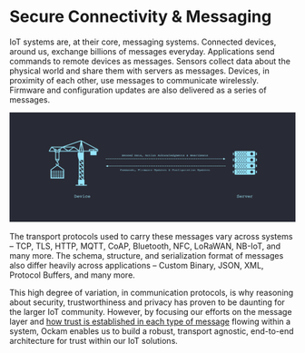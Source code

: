 # Secure Connectivity & Messaging

IoT systems are, at their core, messaging systems. Connected devices, around us, exchange billions of messages everyday. Applications send commands to remote devices as messages. Sensors collect data about the physical world and share them with servers as messages. Devices, in proximity of each other, use messages to communicate wirelessly. Firmware and configuration updates are also delivered as a series of messages.

<img width="900" alt="Message from A to B" src="iot-messaging.png">

The transport protocols used to carry these messages vary across systems – TCP, TLS, HTTP, MQTT, CoAP, Bluetooth, NFC, LoRaWAN, NB-IoT, and many more. The schema, structure, and serialization format of messages also differ heavily across applications – Custom Binary, JSON, XML, Protocol Buffers, and many more.

This high degree of variation, in communication protocols, is why reasoning about security, trustworthiness and privacy has proven to be daunting for the larger IoT community. However, by focusing our efforts on the message layer and [how trust is established in each type of message](../0002-trust-architecture) flowing within a system, Ockam enables us to build a robust, transport agnostic, end-to-end architecture for trust within our IoT solutions.
